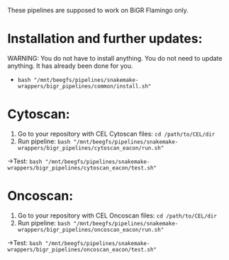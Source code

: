 These pipelines are supposed to work on BiGR Flamingo only.

# Installation and further updates:
WARNING: You do not have to install anything. You do not need to update anything. It has already been done for you.
* `bash "/mnt/beegfs/pipelines/snakemake-wrappers/bigr_pipelines/common/install.sh"`

# Cytoscan:
1. Go to your repository with CEL Cytoscan files: `cd /path/to/CEL/dir`
2. Run pipeline: `bash "/mnt/beegfs/pipelines/snakemake-wrappers/bigr_pipelines/cytoscan_eacon/run.sh"`

->Test: `bash "/mnt/beegfs/pipelines/snakemake-wrappers/bigr_pipelines/cytoscan_eacon/test.sh"`

# Oncoscan:
1. Go to your repository with CEL Oncoscan files: `cd /path/to/CEL/dir`
2. Run pipeline: `bash "/mnt/beegfs/pipelines/snakemake-wrappers/bigr_pipelines/oncoscan_eacon/run.sh"`

->Test: `bash "/mnt/beegfs/pipelines/snakemake-wrappers/bigr_pipelines/oncoscan_eacon/test.sh"`


